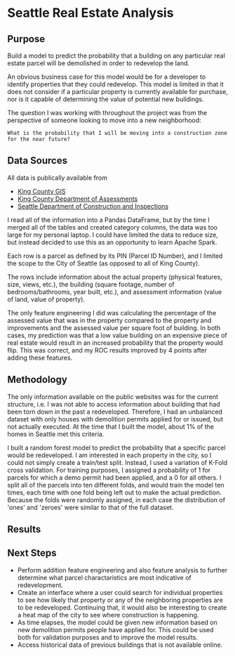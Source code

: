 # Seattle Real Estate Analysis

## Purpose
Build a model to predict the probability that a building on any particular real estate parcel will be demolished in order to redevelop the land.

An obvious business case for this model would be for a developer to identify properties that they could redevelop. This model is limited in that it does not consider if a particular property is currently available for purchase, nor is it capable of determining the value of potential new buildings.

The question I was working with throughout the project was from the perspective of someone looking to move into a new neighborhood:

`What is the probability that I will be moving into a construction zone for the near future?`

## Data Sources
All data is publically available from 
- [King County GIS](https://gis-kingcounty.opendata.arcgis.com/search?tags=property_OpenData)
- [King County Department of Assessments](https://info.kingcounty.gov/assessor/DataDownload/default.aspx)
- [Seattle Department of Construction and Inspections](https://data.seattle.gov/Permitting/Building-Permits/76t5-zqzr)

I read all of the information into a Pandas DataFrame, but by the time I merged all of the tables and created category columns, the data was too large for my personal laptop. I could have limited the data to reduce size, but instead decided to use this as an opportunity to learn Apache Spark.

Each row is a parcel as defined by its PIN (Parcel ID Number), and I limited the scope to the City of Seattle (as opposed to all of King County).

The rows include information about the actual property (physical features, size, views, etc.), the building (square footage, number of bedrooms/bathrooms, year built, etc.), and assessment information (value of land, value of property).

The only feature engineering I did was calculating the percentage of the assessed value that was in the property compared to the property and improvements and the assessed value per square foot of building. In both cases, my prediction was that a low value building on an expensive piece of real estate would result in an increased probability that the property would flip. This was correct, and my ROC results improved by 4 points after adding these features.

## Methodology
The only information available on the public websites was for the current structure, i.e. I was not able to access information about building that had been torn down in the past a redeveloped. Therefore, I had an unbalanced dataset with only houses with demolition permits applied for or issued, but not actually executed. At the time that I built the model, about 1% of the homes in Seattle met this criteria.

I built a random forest model to predict the probability that a specific parcel would be redeveloped. I am interested in each property in the city, so I could not simply create a train/test split. Instead, I used a variation of K-Fold cross validation.
For training purposes, I assigned a probability of 1 for parcels for which a demo permit had been applied, and a 0 for all others. I split all of the parcels into ten different folds, and would train the model ten times, each time with one fold being left out to make the actual prediction. Because the folds were randomly assigned, in each case the distribution of 'ones' and 'zeroes' were similar to that of the full dataset.

## Results

## Next Steps

- Perform addition feature engineering and also feature analysis to further determine what parcel charactaristics are most indicative of redevelopment.
- Create an interface where a user could search for individual properties to see how likely that property or any of the neighboring properties are to be redeveloped. Continuing that, it would also be interesting to create a heat map of the city to see where construction is happening.
- As time elapses, the model could be given new information based on new demolition permits people have applied for. This could be used both for validation purposes and to improve the model results.
- Access historical data of previous buildings that is not available online.

